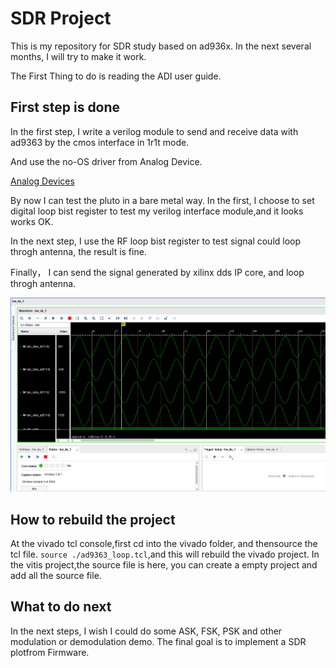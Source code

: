# SDR Project  

This is my repository for SDR study based on ad936x. In the next  several months, I will try to make it work.

The First Thing to do is  reading the ADI user guide.

## First step is done

In the first step,  I write a verilog module to send and receive data with ad9363 by the cmos interface in 1r1t mode.

And use the no-OS driver from Analog Device.  

[Analog Devices](https://github.com/analogdevicesinc/no-OS)

By now I can test the pluto in a bare metal way. In the first, I choose to set digital loop bist register to test my verilog interface module,and it looks works OK.  

In the next step, I use the RF loop bist register to test signal could loop throgh antenna, the result is fine.

Finally， I can send the signal generated by xilinx dds IP core, and loop throgh antenna. 

![ila wave](./images/ila.png)

## How to rebuild the project
At the vivado tcl console,first cd into the vivado folder, and thensource the tcl file. `source ./ad9363_loop.tcl`,and this will rebuild the vivado project.
In the vitis project,the source file is here, you can create a empty project and add all the source file.

## What to do next

In the next steps, I wish I could do some ASK, FSK, PSK and other modulation or demodulation demo. The final goal is to implement a SDR plotfrom Firmware. 
